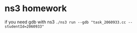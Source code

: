 # ns3 homework

if you need gdb with ns3 ```./ns3 run --gdb "task_2060933.cc --studentId=2060933"``` 
